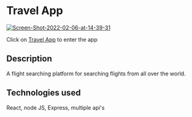 # Travel App

<a href="https://ibb.co/nQ3Gb20"><img src="https://i.ibb.co/tYZG4fh/Screen-Shot-2022-02-06-at-14-39-31.png" alt="Screen-Shot-2022-02-06-at-14-39-31" border="0"></a>

Click on [Travel App](https://condescending-hamilton-dbe12e.netlify.app/) to enter the app

## Description

A flight searching platform for searching flights
from all over the world.

## Technologies used

React, node JS, Express, multiple api's
